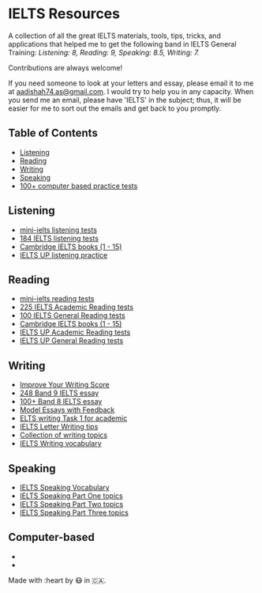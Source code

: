 # IELTS Resources

A collection of all the great IELTS materials, tools, tips, tricks, and applications that helped me to get the following band in IELTS General Training: 
*Listening: 8, Reading: 9, Speaking: 8.5, Writing: 7.*

Contributions are always welcome! 

If you need someone to look at your letters and essay, please email it to me at aadishah74.as@gmail.com. I would try to help you in any capacity. When you send me an email, please have 'IELTS' in the subject; thus, it will be easier for me to sort out the emails and get back to you promptly. 

## Table of Contents

- [Listening](#listening)
- [Reading](#reading)
- [Writing](#writing)
- [Speaking](#speaking)
- [100+ computer based practice tests](#computer-based)

## Listening

- [mini-ielts listening tests](http://mini-ielts.com/listening)
- [184 IELTS listening tests](https://practicepteonline.com/ielts-listening-tests/)
- [Cambridge IELTS books (1 - 15)](https://ieltspracticeonline.com/download-all-cambridge-ielts-books-pdfaudio-1-14/)
- [IELTS UP listening practice](https://ielts-up.com/listening/ielts-listening-practice.html)

## Reading

- [mini-ielts reading tests](http://mini-ielts.com/reading)
- [225 IELTS Academic Reading tests](https://practicepteonline.com/ielts-reading-tests/)
- [100 IELTS General Reading tests](https://practicepteonline.com/ielts-general-reading-tests/)
- [Cambridge IELTS books (1 - 15)](https://ieltspracticeonline.com/download-all-cambridge-ielts-books-pdfaudio-1-14/)
- [IELTS UP Academic Reading tests](https://ielts-up.com/reading/ielts-reading-practice.html#academic)
- [IELTS UP General Reading tests](https://ielts-up.com/reading/ielts-reading-practice.html#general)

## Writing

- [Improve Your Writing Score](http://www.ielts-practice.org/ielts-writing/)
- [248 Band 9 IELTS essay](http://www.ielts-practice.org/band-9-essays/)
- [100+ Band 8 IELTS essay](http://www.ielts-practice.org/band-8-essays/)
- [Model Essays with Feedback](https://www.ieltsbuddy.com/ielts-sample-essays.html)
- [ELTS writing Task 1 for academic](https://www.ieltsbuddy.com/ielts-writing-task-1.html)
- [IELTS Letter Writing tips](https://ieltsliz.com/ielts-letter-writing-essential-tips/)
- [Collection of writing topics](https://writing9.com/ielts-writing-task-2-topics)
- [IELTS Writing vocabulary](https://ielts-up.com/writing/ielts-vocabulary-writing.html)

## Speaking

- [IELTS Speaking Vocabulary](https://ielts-up.com/speaking/ielts-vocabulary-speaking.html)
- [IELTS Speaking Part One topics](https://ieltsliz.com/ielts-speaking-part-1-topics/)
- [IELTS Speaking Part Two topics](https://ieltsliz.com/ielts-speaking-part-2-topics/)
- [IELTS Speaking Part Three topics](https://ieltsliz.com/ielts-speaking-part-3-topics-2/)

## Computer-based

- []()
- []()


Made with :heart by :mask: in :canada:.
